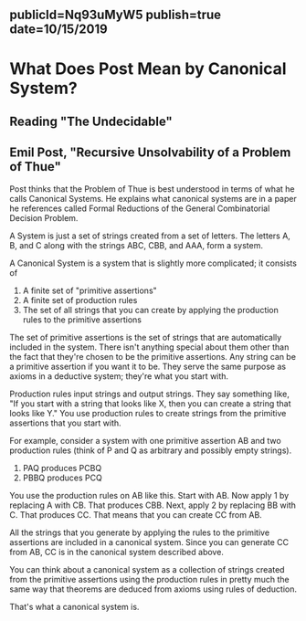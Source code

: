 publicId=Nq93uMyW5
publish=true
date=10/15/2019
---
# What Does Post Mean by Canonical System?
## Reading "The Undecidable"
## Emil Post, "Recursive Unsolvability of a Problem of Thue"

Post thinks that the Problem of Thue is best understood in terms of what he calls Canonical Systems. He explains what canonical systems are in a paper he references called Formal Reductions of the General Combinatorial Decision Problem.

A System is just a set of strings created from a set of letters. The letters A, B, and C along with the strings ABC, CBB, and AAA, form a system.

A Canonical System is a system that is slightly more complicated; it consists of
1) A finite set of "primitive assertions"
2) A finite set of production rules
3) The set of all strings that you can create by applying the production rules to the primitive assertions

The set of primitive assertions is the set of strings that are automatically included in the system. There isn't anything special about them other than the fact that they're chosen to be the primitive assertions. Any string can be a primitive assertion if you want it to be. They serve the same purpose as axioms in a deductive system; they're what you start with.

Production rules input strings and output strings. They say something like, "If you start with a string that looks like X, then you can create a string that looks like Y." You use production rules to create strings from the primitive assertions that you start with.

For example, consider a system with one primitive assertion AB and two production rules (think of P and Q as arbitrary and possibly empty strings).

1) PAQ produces PCBQ
2) PBBQ produces PCQ

You use the production rules on AB like this. Start with AB. Now apply 1 by replacing A with CB. That produces CBB. Next, apply 2 by replacing BB with C. That produces CC. That means that you can create CC from AB.

All the strings that you generate by applying the rules to the primitive assertions are included in a canonical system. Since you can generate CC from AB, CC is in the canonical system described above.

You can think about a canonical system as a collection of strings created from the primitive assertions using the production rules in pretty much the same way that theorems are deduced from axioms using rules of deduction.

That's what a canonical system is.
